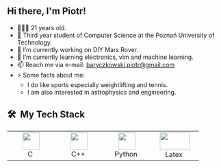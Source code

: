 ## Hi there, I'm Piotr!

- 👨🏻‍💻 21 years old.
- 📖 Third year student of Computer Science at the Poznań University of Technology.
- 🔭 I’m currently working on DIY Mars Rover.
- 🌱 I’m currently learning electronics, vim and machine learning.
- 📫 Reach me via e-mail: baryczkowski.piotr@gmail.com
- ⚡ Some facts about me: 
  - I do like sports especially weightlifting and tennis. 
  - I am also interested in astrophysics and engineering.


<h2> 🛠 &nbsp;My Tech Stack</h2> 
<table>
  <tr>
    <td align="center" width="96">
      <a><img src="https://img.icons8.com/color/48/000000/c-programming.png" width="40" height="40"/></a>
      <br>C&nbsp
    </td>
    <td align="center" width="96">
      <a><img src="https://img.icons8.com/color/48/000000/c-plus-plus-logo.png" width="40" height="40"/></a>
      <br>C++&nbsp
    </td>
    <td align="center" width="96">
      <a><img src="https://img.icons8.com/color/48/000000/python.png" width="40" height="40"/></a>
      <br>Python&nbsp
    </td>
    <td align="center" width="96">
      <a><img src="https://upload.wikimedia.org/wikipedia/commons/9/92/LaTeX_logo.svg" width="70" height="42"/></a>
      <br>Latex&nbsp
    </td>
  </tr>
</table>
